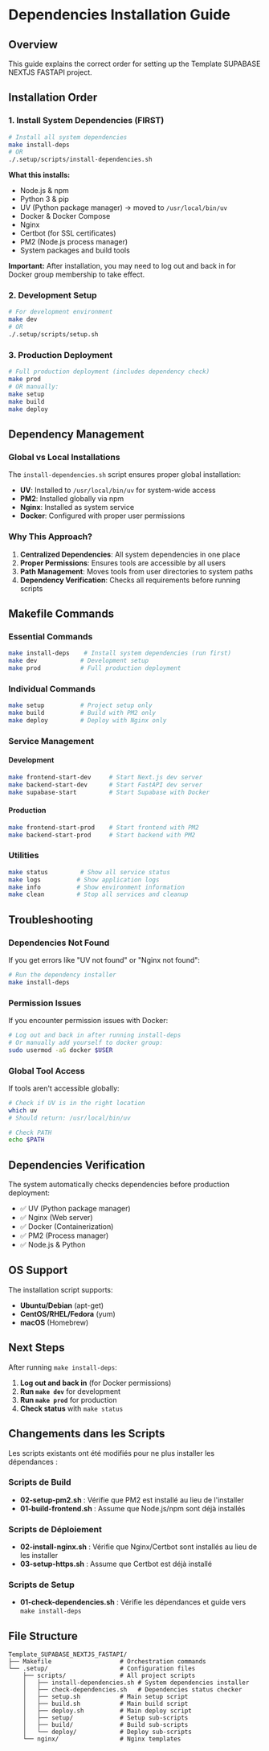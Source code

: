 # Dependencies Installation Guide

## Overview

This guide explains the correct order for setting up the Template SUPABASE NEXTJS FASTAPI project.

## Installation Order

### 1. Install System Dependencies (FIRST)

```bash
# Install all system dependencies
make install-deps
# OR
./.setup/scripts/install-dependencies.sh
```

**What this installs:**
- Node.js & npm
- Python 3 & pip
- UV (Python package manager) → moved to `/usr/local/bin/uv`
- Docker & Docker Compose
- Nginx
- Certbot (for SSL certificates)
- PM2 (Node.js process manager)
- System packages and build tools

**Important:** After installation, you may need to log out and back in for Docker group membership to take effect.

### 2. Development Setup

```bash
# For development environment
make dev
# OR
./.setup/scripts/setup.sh
```

### 3. Production Deployment

```bash
# Full production deployment (includes dependency check)
make prod
# OR manually:
make setup
make build
make deploy
```

## Dependency Management

### Global vs Local Installations

The `install-dependencies.sh` script ensures proper global installation:

- **UV**: Installed to `/usr/local/bin/uv` for system-wide access
- **PM2**: Installed globally via npm
- **Nginx**: Installed as system service
- **Docker**: Configured with proper user permissions

### Why This Approach?

1. **Centralized Dependencies**: All system dependencies in one place
2. **Proper Permissions**: Ensures tools are accessible by all users
3. **Path Management**: Moves tools from user directories to system paths
4. **Dependency Verification**: Checks all requirements before running scripts

## Makefile Commands

### Essential Commands

```bash
make install-deps    # Install system dependencies (run first)
make dev            # Development setup
make prod           # Full production deployment
```

### Individual Commands

```bash
make setup          # Project setup only
make build          # Build with PM2 only
make deploy         # Deploy with Nginx only
```

### Service Management

#### Development
```bash
make frontend-start-dev     # Start Next.js dev server
make backend-start-dev      # Start FastAPI dev server
make supabase-start         # Start Supabase with Docker
```

#### Production
```bash
make frontend-start-prod    # Start frontend with PM2
make backend-start-prod     # Start backend with PM2
```

### Utilities

```bash
make status         # Show all service status
make logs          # Show application logs
make info          # Show environment information
make clean         # Stop all services and cleanup
```

## Troubleshooting

### Dependencies Not Found

If you get errors like "UV not found" or "Nginx not found":

```bash
# Run the dependency installer
make install-deps
```

### Permission Issues

If you encounter permission issues with Docker:

```bash
# Log out and back in after running install-deps
# Or manually add yourself to docker group:
sudo usermod -aG docker $USER
```

### Global Tool Access

If tools aren't accessible globally:

```bash
# Check if UV is in the right location
which uv
# Should return: /usr/local/bin/uv

# Check PATH
echo $PATH
```

## Dependencies Verification

The system automatically checks dependencies before production deployment:

- ✅ UV (Python package manager)
- ✅ Nginx (Web server)
- ✅ Docker (Containerization)
- ✅ PM2 (Process manager)
- ✅ Node.js & Python

## OS Support

The installation script supports:

- **Ubuntu/Debian** (apt-get)
- **CentOS/RHEL/Fedora** (yum)
- **macOS** (Homebrew)

## Next Steps

After running `make install-deps`:

1. **Log out and back in** (for Docker permissions)
2. **Run `make dev`** for development
3. **Run `make prod`** for production
4. **Check status** with `make status`

## Changements dans les Scripts

Les scripts existants ont été modifiés pour ne plus installer les dépendances :

### Scripts de Build
- **02-setup-pm2.sh** : Vérifie que PM2 est installé au lieu de l'installer
- **01-build-frontend.sh** : Assume que Node.js/npm sont déjà installés

### Scripts de Déploiement  
- **02-install-nginx.sh** : Vérifie que Nginx/Certbot sont installés au lieu de les installer
- **03-setup-https.sh** : Assume que Certbot est déjà installé

### Scripts de Setup
- **01-check-dependencies.sh** : Vérifie les dépendances et guide vers `make install-deps`

## File Structure

```
Template_SUPABASE_NEXTJS_FASTAPI/
├── Makefile                   # Orchestration commands
└── .setup/                    # Configuration files
    ├── scripts/               # All project scripts
    │   ├── install-dependencies.sh # System dependencies installer
    │   ├── check-dependencies.sh   # Dependencies status checker
    │   ├── setup.sh           # Main setup script
    │   ├── build.sh           # Main build script
    │   ├── deploy.sh          # Main deploy script
    │   ├── setup/             # Setup sub-scripts
    │   ├── build/             # Build sub-scripts
    │   └── deploy/            # Deploy sub-scripts
    └── nginx/                 # Nginx templates
```
